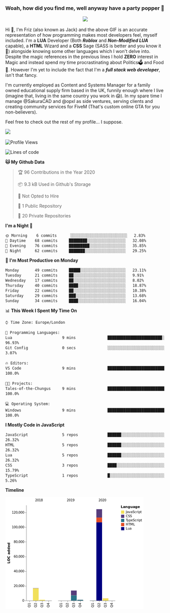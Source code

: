 ### Woah, how did you find me, well anyway have a party popper 🎉

<p align="center">
  <img  src="https://66.media.tumblr.com/d2766024a15e8c140bf20f314664eed2/d1615166bf58615c-d8/s400x600/aabc473a64edc43599d5345fd1e9e792d66ecc48.gifv">
</p>

Hi :wave:, I'm Friz (also known as Jack) and the above GIF is an accurate representation of how programming makes most developers feel, myself included. I'm a **LUA** Developer (Both ***Roblox*** and ***Non-Modified LUA*** capable), a **HTML** Wizard and a **CSS** Sage (SASS is better and you know it :pray:) alongside knowing some other languages which I won't delve into. Despite the magic references in the previous lines I hold **ZERO** interest in Magic and instead spend my time procrastinating about Politics🗳️ and Food🍔. However I'm yet to include the fact that I'm a ***full stack web developer***, isn't that fancy.

I'm currently employed as Content and Systems Manager for a family owned educational supply firm based in the UK, funnily enough where I live (imagine that, living in the same country you work in 😱). In my spare time I manage @SakuraCAD and @opxl as side ventures, serving clients and creating community services for FiveM (That's custom online GTA for you non-believers).

Feel free to check out the rest of my profile... I suppose.

<a href="https://github.com/anuraghazra/github-readme-stats">
  <img  src="https://github-readme-stats.vercel.app/api?username=frizjack&count_private=true&show_icons=true&theme=tokyonight" />
</a>



<!--START_SECTION:waka-->
![Profile Views](http://img.shields.io/badge/Profile%20Views-5-blue)

![Lines of code](https://img.shields.io/badge/From%20Hello%20World%20I%27ve%20Written-330534%20lines%20of%20code-blue)

**🐱 My Github Data** 

> 🏆 96 Contributions in the Year 2020
 > 
> 📦 9.3 kB Used in Github's Storage 
 > 
> 🚫 Not Opted to Hire
 > 
> 📜 1 Public Repository 
 > 
> 🔑 20 Private Repositories 

**I'm a Night 🦉** 

```text
🌞 Morning    6 commits      ░░░░░░░░░░░░░░░░░░░░░░░░░   2.83% 
🌆 Daytime    68 commits     ████████░░░░░░░░░░░░░░░░░   32.08% 
🌃 Evening    76 commits     █████████░░░░░░░░░░░░░░░░   35.85% 
🌙 Night      62 commits     ███████░░░░░░░░░░░░░░░░░░   29.25%

```
📅 **I'm Most Productive on Monday** 

```text
Monday       49 commits     █████░░░░░░░░░░░░░░░░░░░░   23.11% 
Tuesday      21 commits     ██░░░░░░░░░░░░░░░░░░░░░░░   9.91% 
Wednesday    17 commits     ██░░░░░░░░░░░░░░░░░░░░░░░   8.02% 
Thursday     40 commits     ████░░░░░░░░░░░░░░░░░░░░░   18.87% 
Friday       22 commits     ██░░░░░░░░░░░░░░░░░░░░░░░   10.38% 
Saturday     29 commits     ███░░░░░░░░░░░░░░░░░░░░░░   13.68% 
Sunday       34 commits     ████░░░░░░░░░░░░░░░░░░░░░   16.04%

```


📊 **This Week I Spent My Time On** 

```text
⌚︎ Time Zone: Europe/London

💬 Programming Languages: 
Lua                      9 mins              ████████████████████████░   96.93% 
Git Config               0 secs              ░░░░░░░░░░░░░░░░░░░░░░░░░   3.07%

🔥 Editors: 
VS Code                  9 mins              █████████████████████████   100.0%

🐱‍💻 Projects: 
Tales-of-the-Chungus     9 mins              █████████████████████████   100.0%

💻 Operating System: 
Windows                  9 mins              █████████████████████████   100.0%

```

**I Mostly Code in JavaScript** 

```text
JavaScript               5 repos             ██████░░░░░░░░░░░░░░░░░░░   26.32% 
HTML                     5 repos             ██████░░░░░░░░░░░░░░░░░░░   26.32% 
Lua                      5 repos             ██████░░░░░░░░░░░░░░░░░░░   26.32% 
CSS                      3 repos             ████░░░░░░░░░░░░░░░░░░░░░   15.79% 
TypeScript               1 repos             █░░░░░░░░░░░░░░░░░░░░░░░░   5.26%

```


**Timeline**

![Chart not found](https://github.com/JackOPXL/JackOPXL/blob/master/charts/bar_graph.png) 


<!--END_SECTION:waka-->

